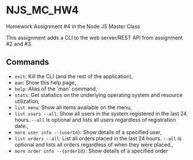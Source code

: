 # NJS_MC_HW4
Homework Assignment #4 in the Node JS Master Class

This assignment adds a CLI to the web server/REST API from assignment #2 and #3.

## Commands
- `exit`: Kill the CLI (and the rest of the application),
- `man`: Show this help page,
- `help`: Alias of the 'man' command,
- `stats`: Get statistics on the underlying operating system and resource utilization,
- `list menu`: Show all items available on the menu,
- `list users --all`: Show all users in the system registered in the last 24 hours. `--all` is optional and lists all users regardless of registration date.,
- `more user info --{userId}`: Show details of a specified user,
- `list orders --all`: List all orders placed in the last 24 hours. `--all` is optional and lists all orders regardless of when they were placed.,
- `more order info --{orderId}`: Show details of a specified order